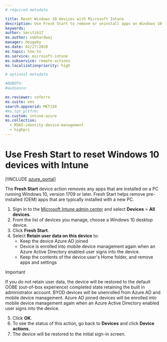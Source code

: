 ```yaml
---
# required metadata

title: Reset Windows 10 devices with Microsoft Intune
description: Use Fresh Start to remove or uninstall apps on Windows 10 PCs by using Microsoft Intune. 
keywords:
author: Smritib17
ms.author: smbhardwaj
manager: dougeby
ms.date: 02/27/2020
ms.topic: how-to
ms.service: microsoft-intune
ms.subservice: remote-actions
ms.localizationpriority: high

# optional metadata

#ROBOTS:
#audience:

ms.reviewer: coferro
ms.suite: ems
search.appverid: MET150
#ms.tgt_pltfrm:
ms.custom: intune-azure
ms.collection: 
  - M365-identity-device-management
  - highpri
---
```


# Use Fresh Start to reset Windows 10 devices with Intune


[!INCLUDE [azure_portal](../includes/azure_portal.md)]

The **Fresh Start** device action removes any apps that are installed on a PC running Windows 10, version 1709 or later. Fresh Start helps remove pre-installed (OEM) apps that are typically installed with a new PC. 

1. Sign in to the [Microsoft Intune admin center](https://go.microsoft.com/fwlink/?linkid=2109431) and select **Devices** > **All devices**.
2. From the list of devices you manage, choose a Windows 10 desktop device.
3. Click **Fresh Start**. 
4. Select **Retain user data on this device** to:
   * Keep the device Azure AD joined
   * Device is enrolled into mobile device management again when an Azure Active Directory enabled user signs into the device.
   * Keep the contents of the device user's Home folder, and remove apps and settings

  > [!IMPORTANT]
 > If you do not retain user data, the device will be restored to the default OOBE (out-of-box experience) completed state retaining the built in administrator account.
 > BYOD devices will be unenrolled from Azure AD and mobile device management.
 > Azure AD joined devices will be enrolled into mobile device management again when an Azure Active Directory enabled user signs into the device.
 
5. Click **OK**.   
6. To see the status of this action, go back to **Devices** and click **Device actions**.  
7. The device will be restored to the initial sign-in screen.
